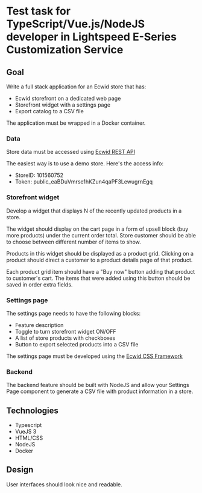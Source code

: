 
# Test task for TypeScript/Vue.js/NodeJS developer in Lightspeed E-Series Customization Service

## Goal
Write a full stack application for an Ecwid store that has:

- Ecwid storefront on a dedicated web page
- Storefront widget with a settings page
- Export catalog to a CSV file

The application must be wrapped in a Docker container.

### Data
Store data must be accessed using [Ecwid REST API](https://api-docs.ecwid.com/reference/rest-api)

The easiest way is to use a demo store. Here's the access info:
- StoreID: 101560752
- Token: public_eaBDuVmrse1hKZun4qaPF3LewugrnEgq

### Storefront widget
Develop a widget that displays N of the recently updated products in a store.

The widget should display on the cart page in a form of upsell block (buy more products) under the current order total. Store customer should be able to choose between different number of items to show.

Products in this widget should be displayed as a product grid. Clicking on a product should direct a customer to a product details page of that product.

Each product grid item should have a "Buy now" button adding that product to customer's cart. The items that were added using this button should be saved in order extra fields.

### Settings page

The settings page needs to have the following blocks:
- Feature description
- Toggle to turn storefront widget ON/OFF
- A list of store products with checkboxes
- Button to export selected products into a CSV file

The settings page must be developed using the [Ecwid CSS Framework](https://api-docs.ecwid.com/reference/ecwid-css-framework)

### Backend

The backend feature should be built with NodeJS and allow your Settings Page component to generate a CSV file with product information in a store.

## Technologies
- Typescript
- VueJS 3
- HTML/CSS
- NodeJS
- Docker

## Design

User interfaces should look nice and readable. 
